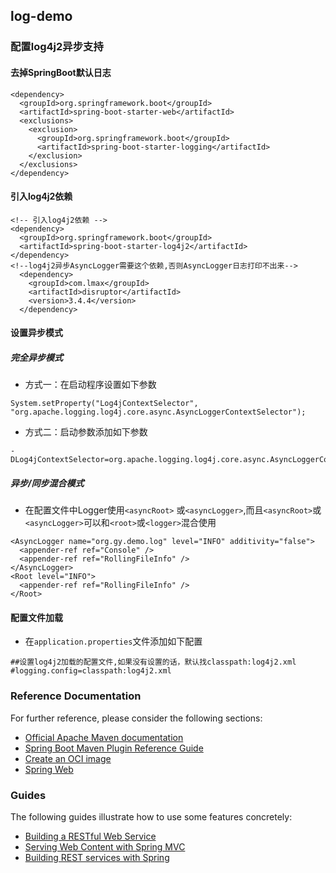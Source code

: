 ## log-demo

### 配置log4j2异步支持
#### 去掉SpringBoot默认日志
```
<dependency>
  <groupId>org.springframework.boot</groupId>
  <artifactId>spring-boot-starter-web</artifactId>
  <exclusions>
    <exclusion>
      <groupId>org.springframework.boot</groupId>
      <artifactId>spring-boot-starter-logging</artifactId>
    </exclusion>
  </exclusions>
</dependency>
```

#### 引入log4j2依赖
```
<!-- 引入log4j2依赖 -->
<dependency>
  <groupId>org.springframework.boot</groupId>
  <artifactId>spring-boot-starter-log4j2</artifactId>
</dependency>
<!--log4j2异步AsyncLogger需要这个依赖,否则AsyncLogger日志打印不出来-->
  <dependency>
    <groupId>com.lmax</groupId>
    <artifactId>disruptor</artifactId>
    <version>3.4.4</version>
  </dependency>
```

#### 设置异步模式
##### 完全异步模式
- 方式一：在启动程序设置如下参数
```
System.setProperty("Log4jContextSelector", "org.apache.logging.log4j.core.async.AsyncLoggerContextSelector");
```
- 方式二：启动参数添加如下参数
```
-DLog4jContextSelector=org.apache.logging.log4j.core.async.AsyncLoggerContextSelector
```

##### 异步/同步混合模式
- 在配置文件中Logger使用`<asyncRoot>` 或`<asyncLogger>`,而且`<asyncRoot>`或`<asyncLogger>`可以和`<root>`或`<logger>`混合使用
```
<AsyncLogger name="org.gy.demo.log" level="INFO" additivity="false">
  <appender-ref ref="Console" />
  <appender-ref ref="RollingFileInfo" />
</AsyncLogger>
<Root level="INFO">
  <appender-ref ref="RollingFileInfo" />
</Root>
```

#### 配置文件加载
- 在`application.properties`文件添加如下配置
```
##设置log4j2加载的配置文件,如果没有设置的话，默认找classpath:log4j2.xml
#logging.config=classpath:log4j2.xml
```

### Reference Documentation
For further reference, please consider the following sections:

* [Official Apache Maven documentation](https://maven.apache.org/guides/index.html)
* [Spring Boot Maven Plugin Reference Guide](https://docs.spring.io/spring-boot/docs/2.6.2/maven-plugin/reference/html/)
* [Create an OCI image](https://docs.spring.io/spring-boot/docs/2.6.2/maven-plugin/reference/html/#build-image)
* [Spring Web](https://docs.spring.io/spring-boot/docs/2.6.2/reference/htmlsingle/#boot-features-developing-web-applications)

### Guides
The following guides illustrate how to use some features concretely:

* [Building a RESTful Web Service](https://spring.io/guides/gs/rest-service/)
* [Serving Web Content with Spring MVC](https://spring.io/guides/gs/serving-web-content/)
* [Building REST services with Spring](https://spring.io/guides/tutorials/bookmarks/)

